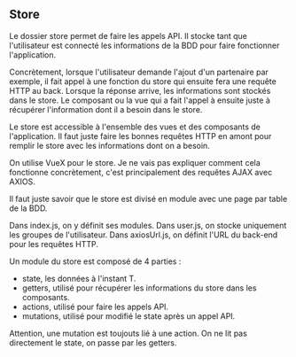 ## Store

Le dossier store permet de faire les appels API. Il stocke tant que l'utilisateur est connecté les informations de la BDD pour faire fonctionner l'application.

Concrètement, lorsque l'utilisateur demande l'ajout d'un partenaire par exemple, il fait appel à une fonction du store qui ensuite fera une requête HTTP au back. Lorsque la réponse arrive, les informations sont stockés dans le store. Le composant ou la vue qui a fait l'appel à ensuite juste à récupérer l'information dont il a besoin dans le store.

Le store est accessible à l'ensemble des vues et des composants de l'application.
Il faut juste faire les bonnes requêtes HTTP en amont pour remplir le store avec les informations dont on a besoin.

On utilise VueX pour le store.
Je ne vais pas expliquer comment cela fonctionne concrètement, c'est principalement des requêtes AJAX avec AXIOS.

Il faut juste savoir que le store est divisé en module avec une page par table de la BDD.

Dans index.js, on y définit ses modules.
Dans user.js, on stocke uniquement les groupes de l'utilisateur.
Dans axiosUrl.js, on définit l'URL du back-end pour les requêtes HTTP.

Un module du store est composé de 4 parties :

- state, les données à l'instant T.
- getters, utilisé pour récupérer les informations du store dans les composants.
- actions, utilisé pour faire les appels API.
- mutations, utilisé pour modifié le state après un appel API.

Attention, une mutation est toujouts lié à une action.
On ne lit pas directement le state, on passe par les getters.